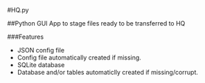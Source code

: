 #HQ.py

##Python GUI App to stage files ready to be transferred to HQ

###Features
* JSON config file
* Config file automatically created if missing.
* SQLite database
* Database and/or tables automaticlly created if missing/corrupt.
